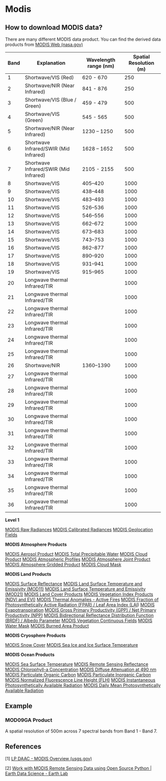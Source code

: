 # Modis

## How to download MODIS data?

There are many different MODIS data product. You can find the derived data products from [MODIS Web (nasa.gov)](https://modis.gsfc.nasa.gov/data/dataprod/)



| Band | Explanation                            | Wavelength range (nm) | Spatial Resolution (m) |
| ---- | -------------------------------------- | --------------------- | ---------------------- |
| 1    | Shortwave/VIS (Red)                    | 620 - 670             | 250                    |
| 2    | Shortwave/NIR (Near Infrared)          | 841 - 876             | 250                    |
| 3    | Shortwave/VIS (Blue / Green)           | 459 - 479             | 500                    |
| 4    | Shortwave/VIS (Green)                  | 545 - 565             | 500                    |
| 5    | Shortwave/NIR (Near Infrared)          | 1230 – 1250           | 500                    |
| 6    | Shortwave Infrared/SWIR (Mid Infrared) | 1628 – 1652           | 500                    |
| 7    | Shortwave Infrared/SWIR (Mid Infrared) | 2105 - 2155           | 500                    |
| 8    | Shortwave/VIS                          | 405–420               | 1000                   |
| 9    | Shortwave/VIS                          | 438–448               | 1000                   |
| 10   | Shortwave/VIS                          | 483–493               | 1000                   |
| 11   | Shortwave/VIS                          | 526–536               | 1000                   |
| 12   | Shortwave/VIS                          | 546–556               | 1000                   |
| 13   | Shortwave/VIS                          | 662–672               | 1000                   |
| 14   | Shortwave/VIS                          | 673–683               | 1000                   |
| 15   | Shortwave/VIS                          | 743–753               | 1000                   |
| 16   | Shortwave/VIS                          | 862–877               | 1000                   |
| 17   | Shortwave/VIS                          | 890–920               | 1000                   |
| 18   | Shortwave/VIS                          | 931–941               | 1000                   |
| 19   | Shortwave/VIS                          | 915–965               | 1000                   |
| 20   | Longwave thermal Infrared/TIR          |                       | 1000                   |
| 21   | Longwave thermal Infrared/TIR          |                       | 1000                   |
| 22   | Longwave thermal Infrared/TIR          |                       | 1000                   |
| 23   | Longwave thermal Infrared/TIR          |                       | 1000                   |
| 24   | Longwave thermal Infrared/TIR          |                       | 1000                   |
| 25   | Longwave thermal Infrared/TIR          |                       | 1000                   |
| 26   | Shortwave/NIR                          | 1360–1390             | 1000                   |
| 27   | Longwave thermal Infrared/TIR          |                       | 1000                   |
| 28   | Longwave thermal Infrared/TIR          |                       | 1000                   |
| 29   | Longwave thermal Infrared/TIR          |                       | 1000                   |
| 30   | Longwave thermal Infrared/TIR          |                       | 1000                   |
| 31   | Longwave thermal Infrared/TIR          |                       | 1000                   |
| 32   | Longwave thermal Infrared/TIR          |                       | 1000                   |
| 33   | Longwave thermal Infrared/TIR          |                       | 1000                   |
| 34   | Longwave thermal Infrared/TIR          |                       | 1000                   |
| 35   | Longwave thermal Infrared/TIR          |                       | 1000                   |
| 36   | Longwave thermal Infrared/TIR          |                       | 1000                   |



**Level 1**

[MODIS Raw Radiances](https://modis.gsfc.nasa.gov/data/dataprod/mod01.php)
[MODIS Calibrated Radiances](https://modis.gsfc.nasa.gov/data/dataprod/mod02.php)
[MODIS Geolocation Fields](https://modis.gsfc.nasa.gov/data/dataprod/mod03.php)

**MODIS Atmosphere Products**

[MODIS Aerosol Product](https://modis.gsfc.nasa.gov/data/dataprod/mod04.php)
[MODIS Total Precipitable Water](https://modis.gsfc.nasa.gov/data/dataprod/mod05.php)
[MODIS Cloud Product](https://modis.gsfc.nasa.gov/data/dataprod/mod06.php)
[MODIS Atmospheric Profiles](https://modis.gsfc.nasa.gov/data/dataprod/mod07.php)
[MODIS Atmosphere Joint Product](https://modis.gsfc.nasa.gov/data/dataprod/modATML2.php)
[MODIS Atmosphere Gridded Product](https://modis.gsfc.nasa.gov/data/dataprod/mod08.php)
[MODIS Cloud Mask](https://modis.gsfc.nasa.gov/data/dataprod/mod35.php)

**MODIS Land Products**

[MODIS Surface Reflectance](https://modis.gsfc.nasa.gov/data/dataprod/mod09.php)
[MODIS Land Surface Temperature and Emissivity (MOD11)](https://modis.gsfc.nasa.gov/data/dataprod/mod11.php)
[MODIS Land Surface Temperature and Emissivity (MOD21)](https://modis.gsfc.nasa.gov/data/dataprod/mod21.php)
[MODIS Land Cover Products](https://modis.gsfc.nasa.gov/data/dataprod/mod12.php)
[MODIS Vegetation Index Products (NDVI and EVI)](https://modis.gsfc.nasa.gov/data/dataprod/mod13.php)
[MODIS Thermal Anomalies - Active Fires](https://modis.gsfc.nasa.gov/data/dataprod/mod14.php)
[MODIS Fraction of Photosynthetically Active Radiation (FPAR) / Leaf Area Index (LAI](https://modis.gsfc.nasa.gov/data/dataprod/mod15.php))
[MODIS Evapotranspiration](https://modis.gsfc.nasa.gov/data/dataprod/mod16.php)
[MODIS Gross Primary Productivity (GPP) / Net Primary Productivity (NPP)](https://modis.gsfc.nasa.gov/data/dataprod/mod17.php)
[MODIS Bidirectional Reflectance Distribution Function (BRDF) / Albedo Parameter](https://modis.gsfc.nasa.gov/data/dataprod/mod43.php)
[MODIS Vegetation Continuous Fields](https://modis.gsfc.nasa.gov/data/dataprod/mod44.php)
[MODIS Water Mask](https://modis.gsfc.nasa.gov/data/dataprod/mod44w.php)
[MODIS Burned Area Product](https://modis.gsfc.nasa.gov/data/dataprod/mod45.php)

**MODIS Cryosphere Products**

[MODIS Snow Cover](https://modis.gsfc.nasa.gov/data/dataprod/mod10.php)
[MODIS Sea Ice and Ice Surface Temperature](https://modis.gsfc.nasa.gov/data/dataprod/mod29.php)

**MODIS Ocean Products**

[MODIS Sea Surface Temperature](https://modis.gsfc.nasa.gov/data/dataprod/mod28.php)
[MODIS Remote Sensing Reflectance](https://modis.gsfc.nasa.gov/data/dataprod/Rrs.php)
[MODIS Chlorophyll-a Concentration](https://modis.gsfc.nasa.gov/data/dataprod/chlor_a.php)
[MODIS Diffuse Attenuation at 490 nm](https://modis.gsfc.nasa.gov/data/dataprod/kd_490.php)
[MODIS Particulate Organic Carbon](https://modis.gsfc.nasa.gov/data/dataprod/poc.php)
[MODIS Particulate Inorganic Carbon](https://modis.gsfc.nasa.gov/data/dataprod/pic.php)
[MODIS Normalized Fluorescence Line Height (FLH)](https://modis.gsfc.nasa.gov/data/dataprod/nflh.php)
[MODIS Instantaneous Photosynthetically Available Radiation](https://modis.gsfc.nasa.gov/data/dataprod/ipar.php)
[MODIS Daily Mean Photosynthetically Available Radiation](https://modis.gsfc.nasa.gov/data/dataprod/par.php)

## Example

### MOD09GA Product

A spatial resolution of 500m across 7 spectral bands from Band 1 - Band 7.



## References

[1] [LP DAAC - MODIS Overview (usgs.gov)](https://lpdaac.usgs.gov/data/get-started-data/collection-overview/missions/modis-overview/)

[2] [Work with MODIS Remote Sensing Data using Open Source Python | Earth Data Science - Earth Lab](https://www.earthdatascience.org/courses/use-data-open-source-python/multispectral-remote-sensing/modis-data-in-python/)